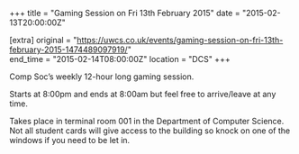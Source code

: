 +++
title = "Gaming Session on Fri 13th February 2015"
date = "2015-02-13T20:00:00Z"

[extra]
original = "https://uwcs.co.uk/events/gaming-session-on-fri-13th-february-2015-1474489097919/"    
end_time = "2015-02-14T08:00:00Z"
location = "DCS"
+++

Comp Soc’s weekly 12-hour long gaming session.

Starts at 8:00pm and ends at 8:00am but feel free to arrive/leave at any time.

Takes place in terminal room 001 in the Department of Computer Science. Not all student cards will give access to the building so knock on one of the windows if you need to be let in.

